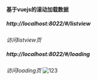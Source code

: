 #### 基于vuejs的滚动加载数据

##### http://localhost:8022/#/listview  
*访问listview页*  
##### http://localhost:8022/#/loading   
*访问loading页*
![123](http://gitlab.yogrt.co/game-center/game-center-website/blob/master/gitlabnewdir.jpg)

